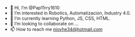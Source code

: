 - 👋 Hi, I’m @Pap11rry1610
- 👀 I’m interested in Robotics, Automatizacion, Industry 4.0.
- 🌱 I’m currently learning Python, JS, CSS, HTML.
- 💞️ I’m looking to collaborate on ...
- 📫 How to reach me niovhe34@hotmail.com

<!---
Pap11rry1610/Pap11rry1610 is a ✨ special ✨ repository because its `README.md` (this file) appears on your GitHub profile.
You can click the Preview link to take a look at your changes.
--->

